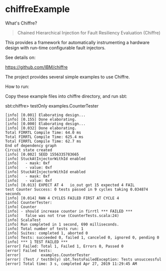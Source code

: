 # chiffreExample

What's Chiffre?

>Chained Hierarchical Injection for Fault Resiliency Evaluation (Chiffre)

This provides a framework for automatically instrumenting a hardware design with run-time configurable fault injectors. 

See details on:

https://github.com/IBM/chiffre

The project provides several simple examples to use Chiffre.

How to run:

Copy these example files into chiffre directory, and run sbt:

sbt:chiffre> testOnly examples.CounterTester

```
[info] [0.001] Elaborating design...
[info] [0.155] Done elaborating.
[info] [0.000] Elaborating design...
[info] [0.032] Done elaborating.
Total FIRRTL Compile Time: 64.0 ms
Total FIRRTL Compile Time: 625.4 ms
Total FIRRTL Compile Time: 62.7 ms
End of dependency graph
Circuit state created
[info] [0.002] SEED 1556335783665
[info] StuckAtInjectorWithId enabled
[info]   - mask: 0xf
[info]   - value: 0xf
[info] StuckAtInjectorWithId enabled
[info]   - mask: 0xf
[info]   - value: 0xf
[info] [0.013] EXPECT AT 4   io_out got 15 expected 4 FAIL
test Counter Success: 0 tests passed in 9 cycles taking 0.034874 seconds
[info] [0.014] RAN 4 CYCLES FAILED FIRST AT CYCLE 4
[info] CounterTester:
[info] Counter
[info] - should increase counter in firrtl *** FAILED ***
[info]   false was not true (CounterTests.scala:24)
[info] ScalaTest
[info] Run completed in 1 second, 690 milliseconds.
[info] Total number of tests run: 1
[info] Suites: completed 1, aborted 0
[info] Tests: succeeded 0, failed 1, canceled 0, ignored 0, pending 0
[info] *** 1 TEST FAILED ***
[error] Failed: Total 1, Failed 1, Errors 0, Passed 0
[error] Failed tests:
[error]         examples.CounterTester
[error] (Test / testOnly) sbt.TestsFailedException: Tests unsuccessful
[error] Total time: 3 s, completed Apr 27, 2019 11:29:45 AM

```
